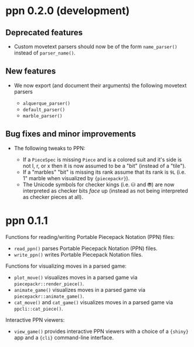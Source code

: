 ppn 0.2.0 (development)
=======================

Deprecated features
-------------------

* Custom movetext parsers should now be of the form `name_parser()`
  instead of `parser_name()`.

New features
------------

* We now export (and document their arguments) the following movetext parsers

  + `alquerque_parser()`
  + `default_parser()`
  + `marble_parser()`

Bug fixes and minor improvements
--------------------------------

* The following tweaks to PPN:

  + If a `PieceSpec` is missing `Piece` and is a colored suit
    and it's side is not l, r, or x then it is now assumed to
    be a "bit" (instead of a "tile").
  + If a "marbles" "bit" is missing its rank assume that
    its rank is `9L` (i.e. 1" marble when visualized by `{piecepackr}`).
  + The Unicode symbols for checker kings (i.e. ⛁ and ⛃) are now interpreted
    as checker bits *face* up (instead as not being interpreted as checker pieces at all).

ppn 0.1.1
=========

Functions for reading/writing Portable Piecepack Notation (PPN) files:

* `read_ppn()` parses Portable Piecepack Notation (PPN) files.
* `write_ppn()` writes Portable Piecepack Notation files.

Functions for visualizing moves in a parsed game:

* `plot_move()` visualizes moves in a parsed game via `piecepackr::render_piece()`.
* `animate_game()` visualizes moves in a parsed game via `piecepackr::animate_game()`.
* `cat_move()` and `cat_game()` visualizes moves in a parsed game via `ppcli::cat_piece()`.

Interactive PPN viewers:

* `view_game()` provides interactive PPN viewers with a choice of a `{shiny}` app and a `{cli}` command-line interface.
